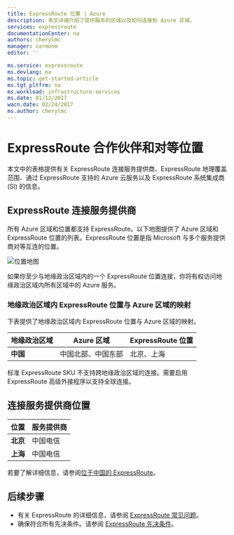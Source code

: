 ```yaml
---
title: ExpressRoute 位置 | Azure
description: 本文详细介绍了提供服务的区域以及如何连接到 Azure 区域。
services: expressroute
documentationCenter: na
authors: cherylmc
manager: carmonm
editor: ''

ms.service: expressroute
ms.devlang: na
ms.topic: get-started-article
ms.tgt_pltfrm: na
ms.workload: infrastructure-services
ms.date: 01/12/2017
wacn.date: 02/24/2017
ms.author: cherylmc
---
```


# ExpressRoute 合作伙伴和对等位置

本文中的表格提供有关 ExpressRoute 连接服务提供商、ExpressRoute 地理覆盖范围、通过 ExpressRoute 支持的 Azure 云服务以及 ExpressRoute 系统集成商 \(SI\) 的信息。

## <a name="partners"></a>ExpressRoute 连接服务提供商

所有 Azure 区域和位置都支持 ExpressRoute。以下地图提供了 Azure 区域和 ExpressRoute 位置的列表。ExpressRoute 位置是指 Microsoft 与多个服务提供商对等互连的位置。

![位置地图][0]

如果你至少与地缘政治区域内的一个 ExpressRoute 位置连接，你将有权访问地缘政治区域内所有区域中的 Azure 服务。

### 地缘政治区域内 ExpressRoute 位置与 Azure 区域的映射
下表提供了地缘政治区域内 ExpressRoute 位置与 Azure 区域的映射。

| **地缘政治区域** | **Azure 区域** | **ExpressRoute 位置** |
| --- | --- | --- |
| **中国** |中国北部、中国东部 |北京、上海 |

标准 ExpressRoute SKU 不支持跨地缘政治区域的连接。需要启用 ExpressRoute 高级外接程序以支持全球连接。

## <a name="locations"></a>连接服务提供商位置

| **位置** | **服务提供商** |
| --- | --- |
| **北京** |中国电信 |
| **上海** |中国电信 |

若要了解详细信息，请参阅[位于中国的 ExpressRoute](https://www.azure.cn/home/features/expressroute/)。 

## 后续步骤

- 有关 ExpressRoute 的详细信息，请参阅 [ExpressRoute 常见问题](./expressroute-faqs.md)。
- 确保符合所有先决条件。请参阅 [ExpressRoute 先决条件](./expressroute-prerequisites.md)。

<!--Image References-->
[0]: ./media/expressroute-locations/expressroute-locations-map.png "位置地图"

<!---HONumber=Mooncake_0220_2017-->